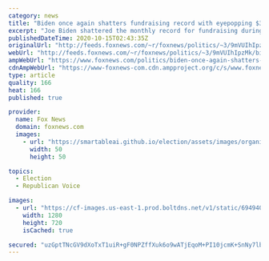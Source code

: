 ```yaml
---
category: news
title: "Biden once again shatters fundraising record with eyepopping $383 million haul last month"
excerpt: "Joe Biden shattered the monthly record for fundraising during a presidential campaign when he hauled in a massive $364.5 million in August."
publishedDateTime: 2020-10-15T02:43:35Z
originalUrl: "http://feeds.foxnews.com/~r/foxnews/politics/~3/9mVUIhIpzMk/biden-once-again-shatters-fundraising-record-with-eyepopping-383-million-haul-last-month"
webUrl: "http://feeds.foxnews.com/~r/foxnews/politics/~3/9mVUIhIpzMk/biden-once-again-shatters-fundraising-record-with-eyepopping-383-million-haul-last-month"
ampWebUrl: "https://www.foxnews.com/politics/biden-once-again-shatters-fundraising-record-with-eyepopping-383-million-haul-last-month.amp"
cdnAmpWebUrl: "https://www-foxnews-com.cdn.ampproject.org/c/s/www.foxnews.com/politics/biden-once-again-shatters-fundraising-record-with-eyepopping-383-million-haul-last-month.amp"
type: article
quality: 166
heat: 166
published: true

provider:
  name: Fox News
  domain: foxnews.com
  images:
    - url: "https://smartableai.github.io/election/assets/images/organizations/foxnews.com-50x50.jpg"
      width: 50
      height: 50

topics:
  - Election
  - Republican Voice

images:
  - url: "https://cf-images.us-east-1.prod.boltdns.net/v1/static/694940094001/06b14781-f33c-443a-a085-173614e85293/ed765b78-069f-429b-8d8b-85fbc0065ecc/1280x720/match/image.jpg"
    width: 1280
    height: 720
    isCached: true

secured: "uzGptTNcGV9dXoTxT1uiR+gF0NPZffXuk6o9wATjEqoM+PI10jcmK+SnNy7lbPKRlYtTXSp6CFGfsSInFqmnfWDzanOgqlM0kflNWYiujRJkP4rIgM40cdRlRa6OaRD1bwr7HinQjSzQbnlJr8/0F8MHWEC31ehEPN8a4c+P+UtlpxU2OpmvEG2BfKUKh4X5wJC0rAFHEVK9T1dZZf76832Tr1kMrfMy/ZZgT44mk+NSozzqke3HhH8zf2Z8/omDStGKwDzoPoxIhukeT7UV2TvmVPvWf4svPm+gh1eQAycDfya+vOteuDVMwSw9M4cN0vri6QFENQ7QctDL8TrEkhoULvCCJAe52YT7BDP6Thw=;8Gxc4UDBeBAwuwC9192WQw=="
---
```


